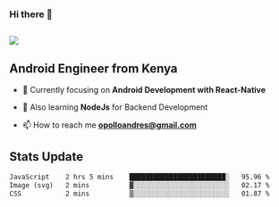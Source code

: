 ### Hi there 👋
<h2 align="left"><img src="https://readme-typing-svg.herokuapp.com?color='blue'&lines=I'm+Andrew+Opollo😊;Welcome+to+my+Github😜"> </h2>

## Android Engineer from Kenya


- 🌱 Currently focusing on **Android Development with React-Native**

- 🔭 Also learning **NodeJs** for Backend Development

- 📫 How to reach me **opolloandres@gmail.com**


## Stats Update
<!--START_SECTION:waka-->

```txt
JavaScript    2 hrs 5 mins    ████████████████████████░   95.96 %
Image (svg)   2 mins          ▓░░░░░░░░░░░░░░░░░░░░░░░░   02.17 %
CSS           2 mins          ▒░░░░░░░░░░░░░░░░░░░░░░░░   01.87 %
```

<!--END_SECTION:waka-->


